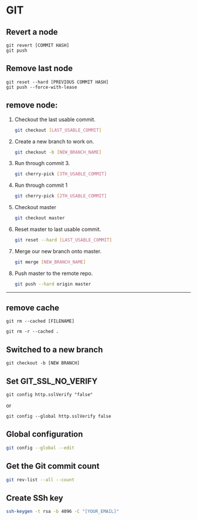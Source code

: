 # GIT

## Revert a node
```git
git revert [COMMIT HASH]
git push
```

## Remove last node
```git
git reset --hard [PREVIOUS COMMIT HASH]
git push --force-with-lease
```

## remove node:

1. Checkout the last usable commit.
   ```bash 
   git checkout [LAST_USABLE_COMMIT]
   ```
2. Create a new branch to work on.
   ```bash
   git checkout -b [NEW_BRANCH_NAME]
   ```
3. Run through commit 3.
   ```bash
   git cherry-pick [3TH_USABLE_COMMIT]
   ```
4. Run through commit 1
   ```bash
   git cherry-pick [2TH_USABLE_COMMIT]
   ```
5. Checkout master
   ```bash
   git checkout master
   ```
6. Reset master to last usable commit.
   ```bash
   git reset --hard [LAST_USABLE_COMMIT]
   ```
7. Merge our new branch onto master.
   ```bash
   git merge [NEW_BRANCH_NAME]
   ```
8. Push master to the remote repo.
   ```bash
   git push --hard origin master
   ```
---

## remove cache
```
git rm --cached [FILENAME]
```
```
git rm -r --cached .
```
## Switched to a new branch
```
git checkout -b [NEW BRANCH]
```

## Set GIT_SSL_NO_VERIFY

```
git config http.sslVerify "false"
```
or
```
git config --global http.sslVerify false
```
## Global configuration 
```bash
git config --global --edit
```
## Get the Git commit count
```bash
git rev-list --all --count
```
## Create SSh key
```bash
ssh-keygen -t rsa -b 4096 -C "[YOUR_EMAIL]"
```
